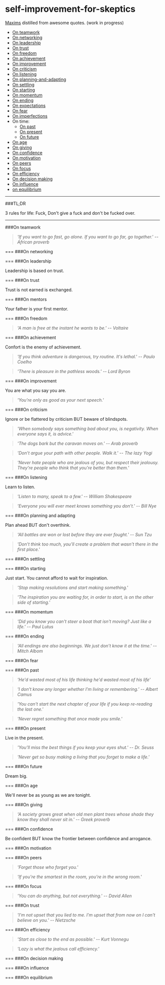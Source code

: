 # self-improvement-for-skeptics
[Maxims](https://en.wikipedia.org/wiki/Maxim_(philosophy)) distilled from awesome quotes. (work in progress)

- [On teamwork](#on-teamwork)
- [On networking](#on-networking)
- [On leadership](#on-leadership)
- [On trust](#on-trust)
- [On freedom](#on-freedom)
- [On achievement](#on-achievement)
- [On improvement](#on-improvement)
- [On criticism](#on-criticism)
- [On listening](#on-listening)
- [On planning-and-adapting](#on-planning-and-adapting)
- [On settling](#on-settling)
- [On starting](#on-starting)
- [On momentum](#on-momentum)
- [On ending](#on-ending)
- [On expectations](#on-expectations)
- [On fear](#on-fear)
- [On imperfections](#on-imperfections)
- On time:
  - [On past](#on-past)
  - [On present](#on-present)
  - [On future](#on-future)
- [On age](#on-age)
- [On giving](#on-giving)
- [On confidence](#on-confidence)
- [On motivation](#on-motivation)
- [On peers](#on-peers)
- [On focus](#on-focus)
- [On efficiency](#on-efficiency)
- [On decision making](#on-decision-making)
- [On influence](#on-influence)
- [on equilibrium](#on-equilibrium)

---
###TL;DR

3 rules for life: Fuck, Don't give a fuck and don't be fucked over.

---
###On teamwork

> *'If you want to go fast, go alone. If you want to go far, go together.' -- African proverb*

===
###On networking

===
###On leadership

Leadership is based on trust.

===
###On trust

Trust is not earned is exchanged.

===
###On mentors

Your father is your first mentor.

===
###On freedom

> *'A man is free at the instant he wants to be.' -- Voltaire*

===
###On achievement

Confort is the enemy of achievement.

> *'If you think adventure is dangerous, try routine. It's lethal.' -- Paulo Coelho*

> *'There is pleasure in the pathless woods.' -- Lord Byron*

===
###On improvement

You are what you say you are.

> *'You're only as good as your next speech.'*

===
###On criticism

Ignore or be flattered by criticism BUT beware of blindspots.

> *'When somebody says something bad about you, is negativity. When everyone says it, is advice.'*

> *'The dogs bark but the caravan moves on.' -- Arab proverb*

> *'Don’t argue your path with other people. Walk it.' -- The lazy Yogi*

> *'Never hate people who are jealous of you, but respect their jealousy. They're people who think that you're better than them.'*

===
###On listening

Learn to listen.

> *'Listen to many, speak to a few.' -- William Shakespeare*

> *'Everyone you will ever meet knows something you don’t.' -- Bill Nye*

===
###On planning and adapting

Plan ahead BUT don't overthink.

> *'All battles are won or lost before they are ever fought.' -- Sun Tzu*

> *'Don’t think too much, you’ll create a problem that wasn’t there in the first place.'*

===
###On settling

===
###On starting

Just start. You cannot afford to wait for inspiration.

> *'Stop making resolutions and start making something.'*

> *'The inspiration you are waiting for, in order to start, is on the other side of starting.'*

===
###On momentum

> *'Did you know you can't steer a boat that isn't moving? Just like a life.' -- Paul Lutus*

===
###On ending

> *'All endings are also beginnings. We just don’t know it at the time.' --  Mitch Albom*

===
###On fear

===
###On past

> *'He'd wasted most of his life thinking he'd wasted most of his life'*

> *'I don’t know any longer whether I’m living or remembering.' -- Albert Camus*

> *'You can't start the next chapter of your life if you keep re-reading the last one.'*

> *'Never regret something that once made you smile.'*

===
###On present

Live in the present.

> *'You’ll miss the best things if you keep your eyes shut.' -- Dr. Seuss*

> *'Never get so busy making a living that you forget to make a life.'*

===
###On future

Dream big.

===
###On age

We'll never be as young as we are tonight.

===
###On giving

> *'A society grows great when old men plant trees whose shade they know they shall never sit in.' -- Greek proverb*

===
###On confidence

Be confident BUT know the frontier between confidence and arrogance.

===
###On motivation

===
###On peers

> *'Forget those who forget you.'*

> *'If you're the smartest in the room, you're in the wrong room.'*

===
###On focus

> *'You can do anything, but not everything.' -- David Allen*

===
###On trust

> *'I'm not upset that you lied to me. I'm upset that from now on I can't believe on you.' -- Nietzsche*

===
###On efficiency

> *'Start as close to the end as possible.' -- Kurt Vonnegu*

> *'Lazy is what the jealous call efficiency.'*

===
###On decision making

===
###On influence

===
###On equilibrium
